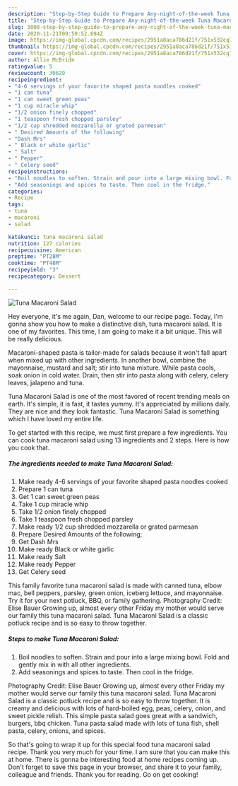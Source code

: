 ```yaml
---
description: "Step-by-Step Guide to Prepare Any-night-of-the-week Tuna Macaroni Salad"
title: "Step-by-Step Guide to Prepare Any-night-of-the-week Tuna Macaroni Salad"
slug: 3808-step-by-step-guide-to-prepare-any-night-of-the-week-tuna-macaroni-salad
date: 2020-11-21T09:59:52.694Z
image: https://img-global.cpcdn.com/recipes/2951a8aca786d21f/751x532cq70/tuna-macaroni-salad-recipe-main-photo.jpg
thumbnail: https://img-global.cpcdn.com/recipes/2951a8aca786d21f/751x532cq70/tuna-macaroni-salad-recipe-main-photo.jpg
cover: https://img-global.cpcdn.com/recipes/2951a8aca786d21f/751x532cq70/tuna-macaroni-salad-recipe-main-photo.jpg
author: Allie McBride
ratingvalue: 5
reviewcount: 30629
recipeingredient:
- "4-6 servings of your favorite shaped pasta noodles cooked"
- "1 can tuna"
- "1 can sweet green peas"
- "1 cup miracle whip"
- "1/2 onion finely chopped"
- "1 teaspoon fresh chopped parsley"
- "1/2 cup shredded mozzarella or grated parmesan"
- " Desired Amounts of the following"
- "Dash Mrs"
- " Black or white garlic"
- " Salt"
- " Pepper"
- " Celery seed"
recipeinstructions:
- "Boil noodles to soften. Strain and pour into a large mixing bowl. Fold and gently mix in with all other ingredients."
- "Add seasonings and spices to taste. Then cool in the fridge."
categories:
- Recipe
tags:
- tuna
- macaroni
- salad

katakunci: tuna macaroni salad 
nutrition: 127 calories
recipecuisine: American
preptime: "PT28M"
cooktime: "PT48M"
recipeyield: "3"
recipecategory: Dessert

---
```



![Tuna Macaroni Salad](https://img-global.cpcdn.com/recipes/2951a8aca786d21f/751x532cq70/tuna-macaroni-salad-recipe-main-photo.jpg)

Hey everyone, it's me again, Dan, welcome to our recipe page. Today, I'm gonna show you how to make a distinctive dish, tuna macaroni salad. It is one of my favorites. This time, I am going to make it a bit unique. This will be really delicious.

Macaroni-shaped pasta is tailor-made for salads because it won&#39;t fall apart when mixed up with other ingredients. In another bowl, combine the mayonnaise, mustard and salt; stir into tuna mixture. While pasta cools, soak onion in cold water. Drain, then stir into pasta along with celery, celery leaves, jalapeno and tuna.

Tuna Macaroni Salad is one of the most favored of recent trending meals on earth. It's simple, it is fast, it tastes yummy. It's appreciated by millions daily. They are nice and they look fantastic. Tuna Macaroni Salad is something which I have loved my entire life.


To get started with this recipe, we must first prepare a few ingredients. You can cook tuna macaroni salad using 13 ingredients and 2 steps. Here is how you cook that.

<!--inarticleads1-->

##### The ingredients needed to make Tuna Macaroni Salad:

1. Make ready 4-6 servings of your favorite shaped pasta noodles cooked
1. Prepare 1 can tuna
1. Get 1 can sweet green peas
1. Take 1 cup miracle whip
1. Take 1/2 onion finely chopped
1. Take 1 teaspoon fresh chopped parsley
1. Make ready 1/2 cup shredded mozzarella or grated parmesan
1. Prepare  Desired Amounts of the following;
1. Get Dash Mrs
1. Make ready  Black or white garlic
1. Make ready  Salt
1. Make ready  Pepper
1. Get  Celery seed


This family favorite tuna macaroni salad is made with canned tuna, elbow mac, bell peppers, parsley, green onion, iceberg lettuce, and mayonnaise. Try it for your next potluck, BBQ, or family gathering. Photography Credit: Elise Bauer Growing up, almost every other Friday my mother would serve our family this tuna macaroni salad. Tuna Macaroni Salad is a classic potluck recipe and is so easy to throw together. 

<!--inarticleads2-->

##### Steps to make Tuna Macaroni Salad:

1. Boil noodles to soften. Strain and pour into a large mixing bowl. Fold and gently mix in with all other ingredients.
1. Add seasonings and spices to taste. Then cool in the fridge.


Photography Credit: Elise Bauer Growing up, almost every other Friday my mother would serve our family this tuna macaroni salad. Tuna Macaroni Salad is a classic potluck recipe and is so easy to throw together. It is creamy and delicious with lots of hard-boiled egg, peas, celery, onion, and sweet pickle relish. This simple pasta salad goes great with a sandwich, burgers, bbq chicken. Tuna pasta salad made with lots of tuna fish, shell pasta, celery, onions, and spices. 

So that's going to wrap it up for this special food tuna macaroni salad recipe. Thank you very much for your time. I am sure that you can make this at home. There is gonna be interesting food at home recipes coming up. Don't forget to save this page in your browser, and share it to your family, colleague and friends. Thank you for reading. Go on get cooking!
